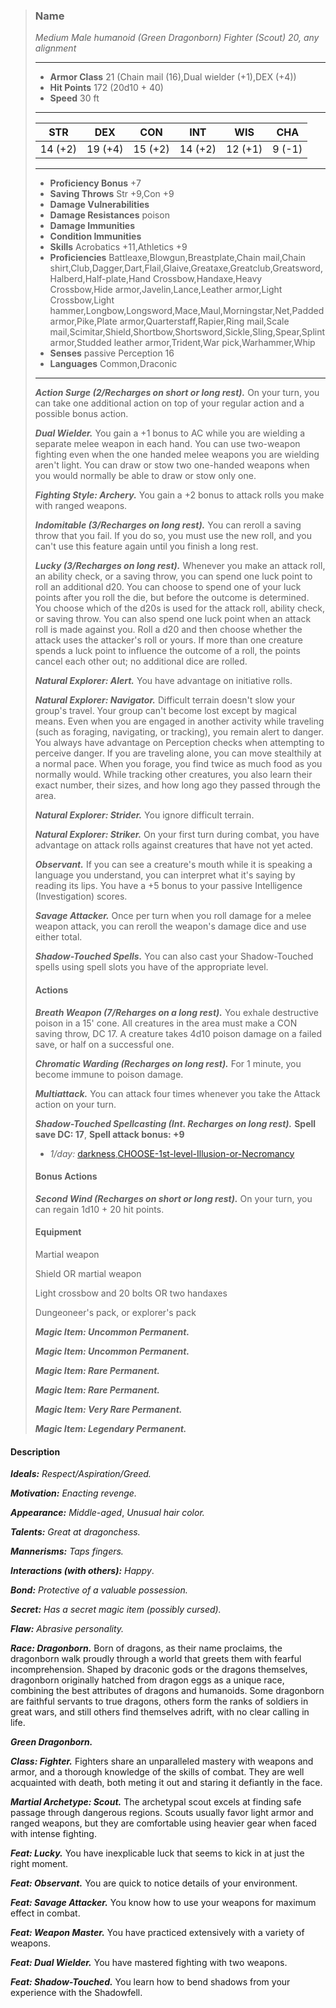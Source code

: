 >### Name
>*Medium Male humanoid (Green Dragonborn) Fighter (Scout) 20, any alignment*
>___
>- **Armor Class** 21 (Chain mail (16),Dual wielder (+1),DEX (+4))
>- **Hit Points** 172 (20d10 + 40)
>- **Speed** 30 ft
>___
>|**STR**|**DEX**|**CON**|**INT**|**WIS**|**CHA**|
>|:-:|:-:|:-:|:-:|:-:|:-:|
>|14 (+2)|19 (+4)|15 (+2)|14 (+2)|12 (+1)|9 (-1)|
>___
>- **Proficiency Bonus** +7
>- **Saving Throws** Str +9,Con +9
>- **Damage Vulnerabilities** 
>- **Damage Resistances** poison
>- **Damage Immunities** 
>- **Condition Immunities** 
>- **Skills** Acrobatics +11,Athletics +9
>- **Proficiencies** Battleaxe,Blowgun,Breastplate,Chain mail,Chain shirt,Club,Dagger,Dart,Flail,Glaive,Greataxe,Greatclub,Greatsword,Halberd,Half-plate,Hand Crossbow,Handaxe,Heavy Crossbow,Hide armor,Javelin,Lance,Leather armor,Light Crossbow,Light hammer,Longbow,Longsword,Mace,Maul,Morningstar,Net,Padded armor,Pike,Plate armor,Quarterstaff,Rapier,Ring mail,Scale mail,Scimitar,Shield,Shortbow,Shortsword,Sickle,Sling,Spear,Splint armor,Studded leather armor,Trident,War pick,Warhammer,Whip
>- **Senses** passive Perception 16
>- **Languages** Common,Draconic
>___
>***Action Surge (2/Recharges on short or long rest).*** On your turn, you can take one additional action on top of your regular action and a possible bonus action.
>
>***Dual Wielder.*** You gain a +1 bonus to AC while you are wielding a separate melee weapon in each hand. You can use two-weapon fighting even when the one handed melee weapons you are wielding aren't light. You can draw or stow two one-handed weapons when you would normally be able to draw or stow only one.
>
>***Fighting Style: Archery.*** You gain a +2 bonus to attack rolls you make with ranged weapons.
>
>***Indomitable (3/Recharges on long rest).*** You can reroll a saving throw that you fail. If you do so, you must use the new roll, and you can't use this feature again until you finish a long rest.
>
>***Lucky (3/Recharges on long rest).*** Whenever you make an attack roll, an ability check, or a saving throw, you can spend one luck point to roll an additional d20. You can choose to spend one of your luck points after you roll the die, but before the outcome is determined. You choose which of the d20s is used for the attack roll, ability check, or saving throw. You can also spend one luck point when an attack roll is made against you. Roll a d20 and then choose whether the attack uses the attacker's roll or yours. If more than one creature spends a luck point to influence the outcome of a roll, the points cancel each other out; no additional dice are rolled.
>
>***Natural Explorer: Alert.*** You have advantage on initiative rolls.
>
>***Natural Explorer: Navigator.*** Difficult terrain doesn't slow your group's travel. Your group can't become lost except by magical means. Even when you are engaged in another activity while traveling (such as foraging, navigating, or tracking), you remain alert to danger. You always have advantage on Perception checks when attempting to perceive danger. If you are traveling alone, you can move stealthily at a normal pace. When you forage, you find twice as much food as you normally would. While tracking other creatures, you also learn their exact number, their sizes, and how long ago they passed through the area.
>
>***Natural Explorer: Strider.*** You ignore difficult terrain.
>
>***Natural Explorer: Striker.*** On your first turn during combat, you have advantage on attack rolls against creatures that have not yet acted.
>
>***Observant.*** If you can see a creature's mouth while it is speaking a language you understand, you can interpret what it's saying by reading its lips. You have a +5 bonus to your passive Intelligence (Investigation) scores.
>
>***Savage Attacker.*** Once per turn when you roll damage for a melee weapon attack, you can reroll the weapon's damage dice and use either total.
>
>***Shadow-Touched Spells.*** You can also cast your Shadow-Touched spells using spell slots you have of the appropriate level.
>
>#### Actions
>***Breath Weapon (7/Reharges on a long rest).*** You exhale destructive poison in a 15' cone. All creatures in the area must make a CON saving throw, DC 17. A creature takes 4d10 poison damage on a failed save, or half on a successful one.
>
>***Chromatic Warding (Recharges on long rest).*** For 1 minute, you become immune to poison damage.
>
>***Multiattack.*** You can attack four times whenever you take the Attack action on your turn.
>
>***Shadow-Touched Spellcasting (Int. Recharges on long rest).*** **Spell save DC: 17**, **Spell attack bonus: +9**
>
>* *1/day:* [darkness](http://azgaarnoth.tedneward.com/magic/spells/darkness/),[CHOOSE-1st-level-Illusion-or-Necromancy](http://azgaarnoth.tedneward.com/magic/spells/CHOOSE-1st-level-Illusion-or-Necromancy/)
>
>
>#### Bonus Actions
>***Second Wind (Recharges on short or long rest).*** On your turn, you can regain 1d10 + 20 hit points.
>
>
>#### Equipment
>Martial weapon
>
>Shield OR martial weapon
>
>Light crossbow and 20 bolts OR two handaxes
>
>Dungeoneer's pack, or explorer's pack
>
>***Magic Item: Uncommon Permanent.***
>
>***Magic Item: Uncommon Permanent.***
>
>***Magic Item: Rare Permanent.***
>
>***Magic Item: Rare Permanent.***
>
>***Magic Item: Very Rare Permanent.***
>
>***Magic Item: Legendary Permanent.***
>

#### Description
***Ideals:*** *Respect/Aspiration/Greed.*

***Motivation:*** *Enacting revenge.*

***Appearance:*** *Middle-aged*, *Unusual hair color.*

***Talents:*** *Great at dragonchess.*

***Mannerisms:*** *Taps fingers.*

***Interactions (with others):*** *Happy*.

***Bond:*** *Protective of a valuable possession.*

***Secret:*** *Has a secret magic item (possibly cursed).*

***Flaw:*** *Abrasive personality.*

***Race: Dragonborn.*** Born of dragons, as their name proclaims, the dragonborn walk proudly through a world that greets them with fearful incomprehension. Shaped by draconic gods or the dragons themselves, dragonborn originally hatched from dragon eggs as a unique race, combining the best attributes of dragons and humanoids. Some dragonborn are faithful servants to true dragons, others form the ranks of soldiers in great wars, and still others find themselves adrift, with no clear calling in life.

***Green Dragonborn.***

***Class: Fighter.*** Fighters share an unparalleled mastery with weapons and armor, and a thorough knowledge of the skills of combat. They are well acquainted with death, both meting it out and staring it defiantly in the face.

***Martial Archetype: Scout.*** The archetypal scout excels at finding safe passage through dangerous regions. Scouts usually favor light armor and ranged weapons, but they are comfortable using heavier gear when faced with intense fighting.

***Feat: Lucky.*** You have inexplicable luck that seems to kick in at just the right moment.

***Feat: Observant.*** You are quick to notice details of your environment.

***Feat: Savage Attacker.*** You know how to use your weapons for maximum effect in combat.

***Feat: Weapon Master.*** You have practiced extensively with a variety of weapons.

***Feat: Dual Wielder.*** You have mastered fighting with two weapons.

***Feat: Shadow-Touched.*** You learn how to bend shadows from your experience with the Shadowfell.



